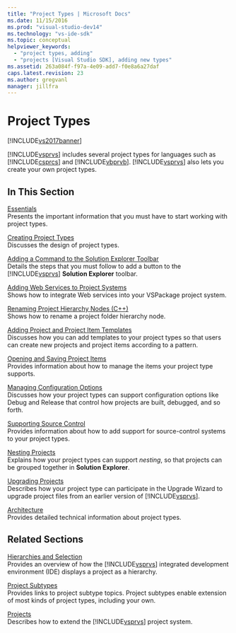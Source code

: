 ```yaml
---
title: "Project Types | Microsoft Docs"
ms.date: 11/15/2016
ms.prod: "visual-studio-dev14"
ms.technology: "vs-ide-sdk"
ms.topic: conceptual
helpviewer_keywords: 
  - "project types, adding"
  - "projects [Visual Studio SDK], adding new types"
ms.assetid: 263a084f-f97a-4e09-add7-f0e8a6a27daf
caps.latest.revision: 23
ms.author: gregvanl
manager: jillfra
---
```

# Project Types
[!INCLUDE[vs2017banner](../../includes/vs2017banner.md)]

[!INCLUDE[vsprvs](../../includes/vsprvs-md.md)] includes several project types for languages such as [!INCLUDE[csprcs](../../includes/csprcs-md.md)] and [!INCLUDE[vbprvb](../../includes/vbprvb-md.md)]. [!INCLUDE[vsprvs](../../includes/vsprvs-md.md)] also lets you create your own project types.  
  
## In This Section  
 [Essentials](../../extensibility/internals/project-type-essentials.md)  
 Presents the important information that you must have to start working with project types.  
  
 [Creating Project Types](../../extensibility/internals/creating-project-types.md)  
 Discusses the design of project types.  
  
 [Adding a Command to the Solution Explorer Toolbar](../../extensibility/adding-a-command-to-the-solution-explorer-toolbar.md)  
 Details the steps that you must follow to add a button to the [!INCLUDE[vsprvs](../../includes/vsprvs-md.md)] **Solution Explorer** toolbar.  
  
 [Adding Web Services to Project Systems](../../misc/adding-web-services-to-project-systems.md)  
 Shows how to integrate Web services into your VSPackage project system.  
  
 [Renaming Project Hierarchy Nodes (C++)](../../misc/renaming-project-hierarchy-nodes-cpp.md)  
 Shows how to rename a project folder hierarchy node.  
  
 [Adding Project and Project Item Templates](../../extensibility/internals/adding-project-and-project-item-templates.md)  
 Discusses how you can add templates to your project types so that users can create new projects and project items according to a pattern.  
  
 [Opening and Saving Project Items](../../extensibility/internals/opening-and-saving-project-items.md)  
 Provides information about how to manage the items your project type supports.  
  
 [Managing Configuration Options](../../extensibility/internals/managing-configuration-options.md)  
 Discusses how your project types can support configuration options like Debug and Release that control how projects are built, debugged, and so forth.  
  
 [Supporting Source Control](../../extensibility/internals/supporting-source-control.md)  
 Provides information about how to add support for source-control systems to your project types.  
  
 [Nesting Projects](../../extensibility/internals/nesting-projects.md)  
 Explains how your project types can support *nesting*, so that projects can be grouped together in **Solution Explorer**.  
  
 [Upgrading Projects](../../extensibility/internals/upgrading-projects.md)  
 Describes how your project type can participate in the Upgrade Wizard to upgrade project files from an earlier version of [!INCLUDE[vsprvs](../../includes/vsprvs-md.md)].  
  
 [Architecture](../../extensibility/internals/project-types-architecture.md)  
 Provides detailed technical information about project types.  
  
## Related Sections  
 [Hierarchies and Selection](../../extensibility/internals/hierarchies-and-selection.md)  
 Provides an overview of how the [!INCLUDE[vsprvs](../../includes/vsprvs-md.md)] integrated development environment (IDE) displays a project as a hierarchy.  
  
 [Project Subtypes](../../extensibility/internals/project-subtypes.md)  
 Provides links to project subtype topics. Project subtypes enable extension of most kinds of project types, including your own.  
  
 [Projects](../../extensibility/internals/projects.md)  
 Describes how to extend the [!INCLUDE[vsprvs](../../includes/vsprvs-md.md)] project system.
